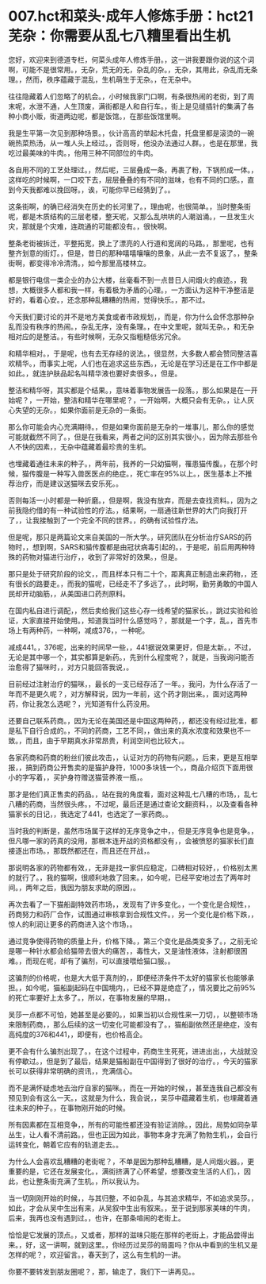 # 007.hct和菜头·成年人修炼手册：hct21 芜杂：你需要从乱七八糟里看出生机 

您好，欢迎来到德道专栏，何菜头成年人修炼手册。，这一讲我要跟你说的这个词啊，可能不是很常用。，无杂，荒无的无，杂乱的杂。，无杂，其用此，杂乱而无条理。，然而，秩序蕴藏于混乱，生机萌生于无杂。，在无杂中。

往往隐藏着人们忽略了的机会。，小时候我家门口啊，有条很热闹的老街，到了周末呢，水泄不通，人生顶废，满街都是人和自行车。，街上是见缝插针的集满了各种小商小贩，街道两边呢，都是饭馆。，在那些饭馆里啊。

我是生平第一次见到那种场景。，伙计高高的举起木托盘，托盘里都是滚烫的一碗碗热菜热汤，从一堆人头上经过。，否则呀，他没办法通过人群。，也是在那里，我吃过最美味的牛肉。，他用三种不同部位的牛肉。

各自用不同的工艺处理过。，然后呢，三层叠成一条，再裹了粉，下锅煎成一体。，这样吃的时候啊，一口咬下去，层层叠叠的有不同的滋味，也有不同的口感。，直到今天我都难以挽回呀。，诶，可能你早已经猜到了。。

这条街啊，的确已经消失在历史的长河里了。，理由呢，也很简单。，当时整条街呢，都是木质结构的三层老楼，整天呢，又那么乱哄哄的人潮汹涌。，一旦发生火灾，那就是个灾难，连疏通的可能都没有。，很快啊。

整条老街被拆迁，平整拓宽，换上了漂亮的人行道和宽阔的马路。，那里呢，也有整齐划意的街灯。，但是，昔日的那种嘻嘻嚷嚷的景象，从此一去不复返了。，整条街啊，都变得冷冷清清。，如今那里高楼林立。

都是银行电信一类企业的办公大楼，丝毫看不到一点昔日人间烟火的痕迹。，我想，大概很多人都和我一样，有着极为矛盾的心理。，一方面认为这种干净整洁是好的，看着心安。，还念那种乱糟糟的热闹，觉得快乐。，那不过。

今天我们要讨论的并不是地方美食或者市政规划，，而是，你为什么会怀念那种杂乱而没有秩序的热闹。，杂乱无序，没有条理。，在中文里呢，就叫无杂。，和无杂相对应的是整洁。，有些时候啊，无杂又指粗糙低劣冗余。

和精华相对。，于是呢，也有去无存经的说法。，很显然，大多数人都会赞同整洁喜欢精华。，而事实上呢，人们也在追求这些东西。，无论是在学习还是在工作中都是如此。，就连护肤品起名叫精华液也要好卖很多。，但是。

整洁和精华呀，其实都是个结果。，意味着事物发展告一段落。，那么如果是在一开始呢？，一开始，整洁和精华在哪里呢？，一开始啊，大概只会有无杂。，让人灰心失望的无杂。，如果你面前是无杂的一条街。

那么你可能会内心充满期待。，但是如果你面前是无杂的一堆事儿，那么你的感觉可能就截然不同了。，但是在我看来，两者之间的区别其实很小。，因为除去那些令人不快的因素，，无杂中蕴藏着最珍贵的生机。

也埋藏着通往未来的种子。，两年前，我养的一只幼猫啊，罹患猫传腹。，在那个时候，猫传腹是一种写入兽医医点的绝症。，死亡率在95%以上。，医生基本上不推荐治疗，而是建议送猫咪去安乐死。。

否则每活一小时都是一种折磨。，但是啊，我没有放弃，而是去查找资料。，因为之前我隐约借的有一种试验性的疗法。，结果啊，一扇通往新世界的大门向我打开了，，让我接触到了一个完全不同的世界。，的确有试验性疗法。

但是呢，那只是两篇论文来自美国的一所大学。，研究团队在分析治疗SARS的药物时，，想到啊，SARS和猫传腹都是由冠状病毒引起的。，于是呢，前后用两种特殊的药物对猫进行治疗，，收到了非常好的效果。，但是。

那只是处于研究阶段的论文，，而且样本只有二十个，距离真正制造出来药物，，还有很长的路要走。，而我的猫呢，已经走不了多远了。，此时啊，勤劳勇敢的中国人民却开动脑筋，，从美国进口药剂原料。

在国内私自进行调配，，然后卖给我们这些心存一线希望的猫家长。，跳过实验和验证，大家直接开始使用。，知道我当时什么感觉吗？，那就是一个字，乱。，首先市场上有两种药，一种啊，减成376，，一种呢。

减成441。，376呢，出来的时间早一些，，441据说效果更好，但是太新。，不过，无论是其中哪一个，其实都算是新药。，先到什么程度呢？，就是，当我询问能否治愈得了猫咪时，，对方只能回答我说，。

目前经过注射治疗的猫咪，，最长的一支已经存活了一年。，我问，为什么存活了一年而不是更久呢？，对方解释说，因为一年前，这个药才刚出来。，面对这两种药，你让我怎么选呢？，光知道有什么药没用。

还要自己联系药商。，因为无论在美国还是中国这两种药，，都还没有经过批准，都是私下自行合成的。，不同的药商，工艺不同，，做出来的真水浓度和效果也不一致。，而且，由于早期真水非常昂贵，利润空间也比较大，。

各家药商和药商的粉丝们彼此攻击，，认证对方的药物有问题。，后来，更是互相举报，，搞到药商公开售卖的是猫护身符，1000多块钱一个。，商品介绍页下面用很小的字写着，，买护身符赠送猫营养液一瓶，。

那才是他们真正售卖的药品。，站在我的角度看，面对这种乱七八糟的市场，，乱七八糟的药商，当然很头疼。，不过呢，最后还是通过查论文翻资料，，以及查看各种猫家长的日记，，我选定了441，也选定了一家药商。。

当时我的判断是，虽然市场属于这样的无序竞争之中，，但是无序竞争也是竞争。，但凡哪一家的药真的没用，那根本连开战的资格都没有，，会被愤怒的猫家长们直接逐出市场。，那既然都还在，而且还在开战，。

那说明各家的药物都有效，，无非是找一家供应稳定，口碑相对较好，，价格别太黑的就行了。，我的猫啊，很顺利地救了回来。，如今呢，已经平安地过去了两年时间。，两年之后，我因为朋友求助的原因，。

再次去看了一下猫船副特效药市场，，发现有了许多变化。，一个变化是合规性，，药商努力和药厂合作，试图通过审核拿到合规性文件。，另一个变化是价格下跌，，惊人的利润让更多的药商进入这个市场，。

通过竞争使得药物的质量上升，价格下降。，第三个变化是品类变多了。，之前无论是哪一种针水都会给猫带去很大的痛苦，，毒性大，又是油性液体，注射都很困难。，而现在呢，却有了骗剂，可以直接喂给猫口服。。

这骗剂的价格呢，也是大大低于真剂的，，即便经济条件不太好的猫家长也能够承担。，如今呢，猫船副起码在中国境内，，已经不算是绝症了，，情况要比之前95%的死亡率要好上太多了。，所以，在事物发展的早期，。

吴莎一点都不可怕，她甚至是必要的。，如果当初以合规性来一刀切，，以整顿市场来限制药商，，那么后续的这一切变化可能都没有了。，猫船副依然还是绝症，没有高纯度的376和441，，即便有，也价格高企。

更不会有什么骗剂出现了。，在这个过程中，药商生生死死，进进出出，，大战就没有停歇过。，但是到了最后，结果是猫船副在中国得到了很好的治疗。，今天的猫家长可以获得非常明确的资讯，，充满信心。

而不是满怀疑虑地去治疗自家的猫咪。，而在一开始的时候，，甚至连我自己都没有预见到会有这么一天。，这就是为什么，我会说，，吴莎中蕴藏着生机，也埋藏着通往未来的种子。，在事物刚开始的时候。

所有因素都在互相竞争，，所有的可能性都还没有验证消除。，因此，局势如同杂草丛生，让人看不清前路。，但也正因为如此，事物本身才充满了勃勃生机，，会自行运转变化，朝着它应有的轨道走去。。

为什么人会喜欢乱糟糟的老街呢？，不单是因为那种乱糟糟，是人间烟火器。，更重要的是，它还在发展变化。，满街挤满了心怀希望，想要改变生活的人们。，因此，也让整条街充满了生机。，所以我认为。

当一切刚刚开始的时候，，与其归整，不如杂乱，与其追求精华，不如追求吴莎。，如此，才会从吴中生出有来，从吴叙中生出有叙来。，至于说到那家美味的牛肉，后来，我再也没有遇到过。，也许，在那条喧闹的老街上。

恰恰是它发展的顶点。，又或者，那样的滋味只能在那样的老街上，才能品尝得出来。，好，这一讲啊，就到这里。，你经历过吴莎的局面吗？你从中看到的生机又是怎样的呢？，欢迎留言。，春天到了，这么有生机的一讲。

你要不要转发到朋友圈呢？，那，输走了，我们下一讲再见。。